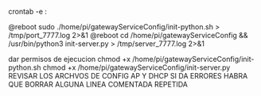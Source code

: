 
crontab -e :

@reboot sudo ./home/pi/gatewayServiceConfig/init-python.sh  > /tmp/port_7777.log 2>&1
@reboot cd /home/pi/gatewayServiceConfig && /usr/bin/python3 init-server.py > /tmp/server_7777.log 2>&1

dar permisos de ejecucion 
chmod +x /home/pi/gatewayServiceConfig/init-python.sh
chmod +x /home/pi/gatewayServiceConfig/init-server.py 
REVISAR LOS ARCHVOS DE CONFIG AP Y DHCP SI DA ERRORES HABRA QUE BORRAR ALGUNA LINEA COMENTADA REPETIDA